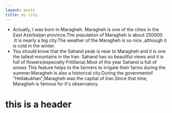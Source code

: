 ```yaml
---
layout: posts
title: my city
---
```

- Actually, I was born in Maragheh. Maragheh is one of the cities in the East Azerbaijan province.The population of Maragheh is about 250000 .It is nearly a big city.The weather of the Maragheh is so nice ,although it is cold in the winter.
-  You should know that the Sahand peak is near to Maragheh and it is one the tallest mountains in the Iran. Sahand has so beautiful views and it is full of flowers(especially Fritillaria).Most of the year Sahand is full of snows
This feature helps to the farmers to irrigate their farms during the summer.Maragheh is also a historical city.During the govenmentof "Hellakukhan",Maragheh was the capital of Iran.Since that time, Maragheh is famous for it's observatory.

# this is a header
